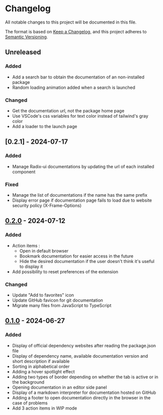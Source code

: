 # Changelog

All notable changes to this project will be documented in this file.

The format is based on [Keep a Changelog],
and this project adheres to [Semantic Versioning].

## Unreleased

### Added

- Add a search bar to obtain the documentation of an non-installed package
- Random loading animation added when a search is launched

### Changed

- Get the documentation url, not the package home page
- Use VSCode's css variables for text color instead of tailwind's gray color
- Add a loader to the launch page

## [0.2.1] - 2024-07-17

### Added

- Manage Radix-ui documentations by updating the url of each installed component

### Fixed

- Manage the list of documentations if the name has the same prefix
- Display error page if documentation page fails to load due to website security policy (X-Frame-Options)

## [0.2.0] - 2024-07-12

### Added

- Action items :
  - Open in default browser
  - Bookmark documentation for easier access in the future
  - Hide the desired documentation if the user doesn't think it's useful to display it
- Add possibility to reset preferences of the extension

### Changed

- Update "Add to favorites" icon
- Update GitHub favicon for git documentation
- Migrate many files from JavaScript to TypeScript

## [0.1.0] - 2024-06-27

### Added

- Display of official dependency websites after reading the package.json file
- Display of dependency name, available documentation version and short description if available
- Sorting in alphabetical order
- Adding a hover spotlight effect
- Adding two types of border depending on whether the tab is active or in the background
- Opening documentation in an editor side panel
- Display of a markdown interpreter for documentation hosted on GitHub
- Adding a footer to open documentation directly in the browser in the case of problems
- Add 3 action items in WIP mode

<!-- Links -->

[keep a changelog]: https://keepachangelog.com/en/1.0.0/
[semantic versioning]: https://semver.org/spec/v2.0.0.html

<!-- Versions -->

[0.1.0]: https://github.com/baptistelechat/codeX/releases/tag/v0.1.0
[0.2.0]: https://github.com/baptistelechat/codeX/releases/tag/v0.2.0
